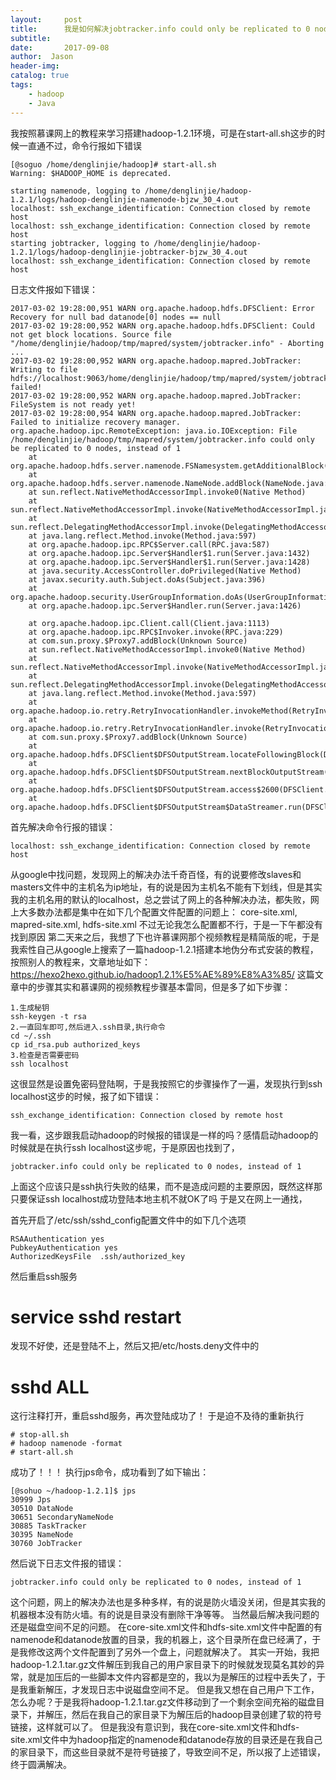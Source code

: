 ```yaml
---
layout:     post
title:      我是如何解决jobtracker.info could only be replicated to 0 nodes, instead of 1这个问题的
subtitle:   
date:       2017-09-08
author:  Jason
header-img: 
catalog: true
tags:
    - hadoop
    - Java
---
```



我按照慕课网上的教程来学习搭建hadoop-1.2.1环境，可是在start-all.sh这步的时候一直通不过，命令行报如下错误
```
[@soguo /home/denglinjie/hadoop]# start-all.sh   
Warning: $HADOOP_HOME is deprecated.  
  
starting namenode, logging to /home/denglinjie/hadoop-1.2.1/logs/hadoop-denglinjie-namenode-bjzw_30_4.out  
localhost: ssh_exchange_identification: Connection closed by remote host  
localhost: ssh_exchange_identification: Connection closed by remote host  
starting jobtracker, logging to /home/denglinjie/hadoop-1.2.1/logs/hadoop-denglinjie-jobtracker-bjzw_30_4.out  
localhost: ssh_exchange_identification: Connection closed by remote host 
```
日志文件报如下错误：
```
2017-03-02 19:28:00,951 WARN org.apache.hadoop.hdfs.DFSClient: Error Recovery for null bad datanode[0] nodes == null  
2017-03-02 19:28:00,952 WARN org.apache.hadoop.hdfs.DFSClient: Could not get block locations. Source file "/home/denglinjie/hadoop/tmp/mapred/system/jobtracker.info" - Aborting  
...  
2017-03-02 19:28:00,952 WARN org.apache.hadoop.mapred.JobTracker: Writing to file hdfs://localhost:9063/home/denglinjie/hadoop/tmp/mapred/system/jobtracker.info failed!  
2017-03-02 19:28:00,952 WARN org.apache.hadoop.mapred.JobTracker: FileSystem is not ready yet!  
2017-03-02 19:28:00,954 WARN org.apache.hadoop.mapred.JobTracker: Failed to initialize recovery manager.   
org.apache.hadoop.ipc.RemoteException: java.io.IOException: File /home/denglinjie/hadoop/tmp/mapred/system/jobtracker.info could only be replicated to 0 nodes, instead of 1  
    at org.apache.hadoop.hdfs.server.namenode.FSNamesystem.getAdditionalBlock(FSNamesystem.java:1920)  
    at org.apache.hadoop.hdfs.server.namenode.NameNode.addBlock(NameNode.java:783)  
    at sun.reflect.NativeMethodAccessorImpl.invoke0(Native Method)  
    at sun.reflect.NativeMethodAccessorImpl.invoke(NativeMethodAccessorImpl.java:39)  
    at sun.reflect.DelegatingMethodAccessorImpl.invoke(DelegatingMethodAccessorImpl.java:25)  
    at java.lang.reflect.Method.invoke(Method.java:597)  
    at org.apache.hadoop.ipc.RPC$Server.call(RPC.java:587)  
    at org.apache.hadoop.ipc.Server$Handler$1.run(Server.java:1432)  
    at org.apache.hadoop.ipc.Server$Handler$1.run(Server.java:1428)  
    at java.security.AccessController.doPrivileged(Native Method)  
    at javax.security.auth.Subject.doAs(Subject.java:396)  
    at org.apache.hadoop.security.UserGroupInformation.doAs(UserGroupInformation.java:1190)  
    at org.apache.hadoop.ipc.Server$Handler.run(Server.java:1426)  
  
    at org.apache.hadoop.ipc.Client.call(Client.java:1113)  
    at org.apache.hadoop.ipc.RPC$Invoker.invoke(RPC.java:229)  
    at com.sun.proxy.$Proxy7.addBlock(Unknown Source)  
    at sun.reflect.NativeMethodAccessorImpl.invoke0(Native Method)  
    at sun.reflect.NativeMethodAccessorImpl.invoke(NativeMethodAccessorImpl.java:39)  
    at sun.reflect.DelegatingMethodAccessorImpl.invoke(DelegatingMethodAccessorImpl.java:25)  
    at java.lang.reflect.Method.invoke(Method.java:597)  
    at org.apache.hadoop.io.retry.RetryInvocationHandler.invokeMethod(RetryInvocationHandler.java:85)  
    at org.apache.hadoop.io.retry.RetryInvocationHandler.invoke(RetryInvocationHandler.java:62)  
    at com.sun.proxy.$Proxy7.addBlock(Unknown Source)  
    at org.apache.hadoop.hdfs.DFSClient$DFSOutputStream.locateFollowingBlock(DFSClient.java:3720)  
    at org.apache.hadoop.hdfs.DFSClient$DFSOutputStream.nextBlockOutputStream(DFSClient.java:3580)  
    at org.apache.hadoop.hdfs.DFSClient$DFSOutputStream.access$2600(DFSClient.java:2783)  
    at org.apache.hadoop.hdfs.DFSClient$DFSOutputStream$DataStreamer.run(DFSClient.java:3023)  
```
首先解决命令行报的错误：
```
localhost: ssh_exchange_identification: Connection closed by remote host  
```
从google中找问题，发现网上的解决办法千奇百怪，有的说要修改slaves和masters文件中的主机名为ip地址，有的说是因为主机名不能有下划线，但是其实我的主机名用的默认的localhost，总之尝试了网上的各种解决办法，都失败，网上大多数办法都是集中在如下几个配置文件配置的问题上：
core-site.xml,  mapred-site.xml,  hdfs-site.xml
不过无论我怎么配置都不行，于是一下午都没有找到原因
第二天来之后，我想了下也许慕课网那个视频教程是精简版的呢，于是我索性自己从google上搜索了一篇hadoop-1.2.1搭建本地伪分布式安装的教程，按照别人的教程来，文章地址如下：
https://hexo2hexo.github.io/hadoop1.2.1%E5%AE%89%E8%A3%85/
这篇文章中的步骤其实和慕课网的视频教程步骤基本雷同，但是多了如下步骤：
```
1.生成秘钥  
ssh-keygen -t rsa  
2.一直回车即可,然后进入.ssh目录,执行命令  
cd ~/.ssh  
cp id_rsa.pub authorized_keys  
3.检查是否需要密码  
ssh localhost 
```
这很显然是设置免密码登陆啊，于是我按照它的步骤操作了一遍，发现执行到ssh localhost这步的时候，报了如下错误：
```
ssh_exchange_identification: Connection closed by remote host 
```
我一看，这步跟我启动hadoop的时候报的错误是一样的吗？感情启动hadoop的时候就是在执行ssh  localhost这步呢，于是原因也找到了，
```
jobtracker.info could only be replicated to 0 nodes, instead of 1 
```
上面这个应该只是ssh执行失败的结果，而不是造成问题的主要原因，既然这样那只要保证ssh  localhost成功登陆本地主机不就OK了吗
于是又在网上一通找，

首先开启了/etc/ssh/sshd_config配置文件中的如下几个选项
```
RSAAuthentication yes  
PubkeyAuthentication yes  
AuthorizedKeysFile  .ssh/authorized_key 
```
然后重启ssh服务
# service  sshd   restart
发现不好使，还是登陆不上，然后又把/etc/hosts.deny文件中的
# sshd  ALL
这行注释打开，重启sshd服务，再次登陆成功了！
于是迫不及待的重新执行
```
# stop-all.sh  
# hadoop namenode -format  
# start-all.sh
```
成功了！！！
执行jps命令，成功看到了如下输出：
```
[@sohuo ~/hadoop-1.2.1]$ jps  
30999 Jps  
30510 DataNode  
30651 SecondaryNameNode  
30885 TaskTracker  
30395 NameNode  
30760 JobTracker  
```
然后说下日志文件报的错误：
```
jobtracker.info could only be replicated to 0 nodes, instead of 1  
```
这个问题，网上的解决办法也是多种多样，有的说是防火墙没关闭，但是其实我的机器根本没有防火墙。有的说是目录没有删除干净等等。
当然最后解决我问题的还是磁盘空间不足的问题。
在core-site.xml文件和hdfs-site.xml文件中配置的有namenode和datanode放置的目录，我的机器上，这个目录所在盘已经满了，于是我修改这两个文件配置到了另外一个盘上，问题就解决了。
其实一开始，我把hadoop-1.2.1.tar.gz文件解压到我自己的用户家目录下的时候就发现莫名其妙的异常，就是加压后的一些脚本文件内容都是空的，我以为是解压的过程中丢失了，于是我重新解压，才发现日志中说磁盘空间不足。
但是我又想在自己用户下工作，怎么办呢？于是我将hadoop-1.2.1.tar.gz文件移动到了一个剩余空间充裕的磁盘目录下，并解压，然后在我自己的家目录下为解压后的hadoop目录创建了软的符号链接，这样就可以了。
但是我没有意识到，我在core-site.xml文件和hdfs-site.xml文件中为hadoop指定的namenode和datanode存放的目录还是在我自己的家目录下，而这些目录就不是符号链接了，导致空间不足，所以报了上述错误，终于圆满解决。
